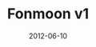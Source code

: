 ---
title: Fonmoon v1
description: 
client: 
skills:
  - User Interface
date: 2012-06-10
layout: work
permalink: false
eleventyExcludeFromCollections: true
---